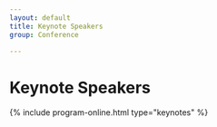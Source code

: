 ```yaml
---
layout: default
title: Keynote Speakers
group: Conference

---
```


# Keynote Speakers


{% include program-online.html type="keynotes" %}